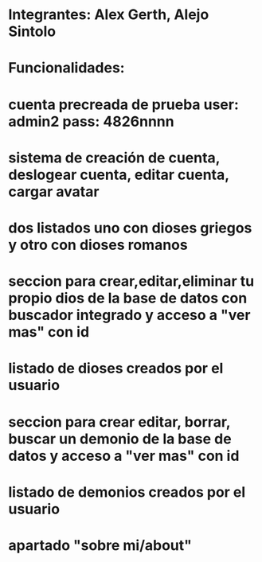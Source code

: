 # Integrantes: Alex Gerth, Alejo Sintolo
# Funcionalidades: 
# cuenta precreada de prueba user: admin2 pass: 4826nnnn
# sistema de creación de cuenta, deslogear cuenta, editar cuenta, cargar avatar
# dos listados uno con dioses griegos y otro con dioses romanos
# seccion para crear,editar,eliminar tu propio dios de la base de datos con buscador integrado y acceso a "ver mas" con id
# listado de dioses creados por el usuario
# seccion para crear editar, borrar, buscar un demonio de la base de datos y acceso a "ver mas" con id
# listado de demonios creados por el usuario
# apartado "sobre mi/about"